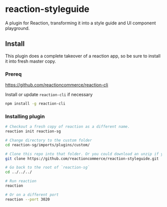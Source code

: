 # reaction-styleguide
A plugin for Reaction, transforming it into a style guide and UI component playground.

## Install

This plugin does a complete takeover of a reaction app, so be sure to install it into fresh master copy.

### Prereq

https://github.com/reactioncommerce/reaction-cli

Install or update `reaction-cli` if necessary

```sh
npm install -g reaction-cli
```

### Installing plugin

```sh
# Checkout a fresh copy of reaction as a different name.
reaction init reaction-sg

# Change directory to the custom folder
cd reaction-sg/imports/plugins/custom/

# Clone this repo into that folder. Or you could download an unzip if you prefer
git clone https://github.com/reactioncommerce/reaction-styleguide.git

# Go back to the root of `reaction-sg`
cd ../../../

# Run reaction
reaction

# Or on a different port
reaction --port 3020
```
